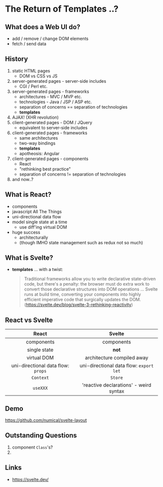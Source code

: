 # The Return of Templates ..?

## What does a Web UI do?
* add / remove / change DOM elements
* fetch / send data

## History
1. static HTML pages
    * DOM vs CSS vs JS
1. server-generated pages - server-side includes
    * CGI / Perl etc.
1. server-generated pages - frameworks
    * architectures - MVC / MVP etc.
    * technologies - Java / JSP / ASP etc.
    * separation of concerns == separation of technologies
    * **templates**
1. AJAX! (XHR revolution)
1. client-generated pages - DOM / JQuery
    * equivalent to server-side includes
1. client-generated pages - frameworks 
    * same architectures
    * two-way bindings
    * **templates**
    * apotheosis: Angular
1. client-generated pages - components
    * React
    * "rethinking best practice"
    * separation of concerns != separation of technologies
1. and now..?

## What is React?
* components
* javascript All The Things
* uni-directional data flow
* model single state at a time
    * use diff'ing virtual DOM
* huge success
    * architecturally
    * (though IMHO state management such as redux not so much)
    
## What is Svelte?
* **templates** ... with a twist:
    > Traditional frameworks allow you to write declarative state-driven code, but there's a penalty: the browser must do extra work to convert those declarative structures into DOM operations ... Svelte runs at build time, converting your components into highly efficient imperative code that surgically updates the DOM.
    (https://svelte.dev/blog/svelte-3-rethinking-reactivity)

## React vs Svelte
| React | Svelte |
| :-----: | :------: |
| components     | components |   
| single state | **not** |
| virtual DOM | architecture compiled away |
| uni-directional data flow: `props` | uni-directional data flow: `export let` |  
| `Context` | `Store` |
| `useXXX` | 'reactive declarations' - weird syntax |

## Demo
https://github.com/numical/svelte-layout

## Outstanding Questions
1. component `Class`'s?
2. 





## Links
* https://svelte.dev/

